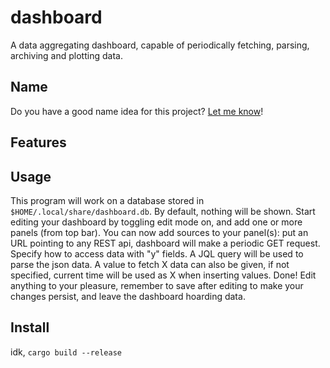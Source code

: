 # dashboard
A data aggregating dashboard, capable of periodically fetching, parsing, archiving and plotting data.

## Name
Do you have a good name idea for this project? [Let me know](https://alemi.dev/suggestions/What%27s%20a%20good%20name%20for%20the%20project%3F)!

## Features

## Usage
This program will work on a database stored in `$HOME/.local/share/dashboard.db`. By default, nothing will be shown.
Start editing your dashboard by toggling edit mode on, and add one or more panels (from top bar).
You can now add sources to your panel(s): put an URL pointing to any REST api, dashboard will make a periodic GET request.
Specify how to access data with "y" fields. A JQL query will be used to parse the json data. A value to fetch X data can also be given, if not specified, current time will be used as X when inserting values.
Done! Edit anything to your pleasure, remember to save after editing to make your changes persist, and leave the dashboard hoarding data.
## Install
idk, `cargo build --release`

